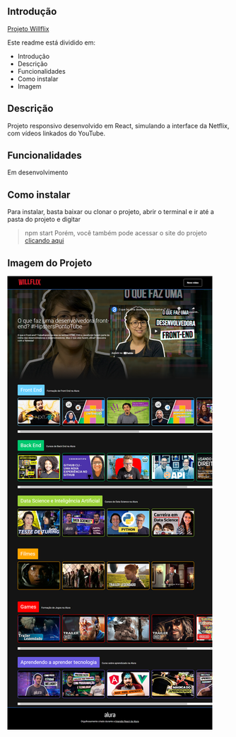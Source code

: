 ## Introdução

[Projeto Willflix](https://willflix-neon.vercel.app/)

Este readme está dividido em:

- Introdução
- Descrição
- Funcionalidades
- Como instalar
- Imagem

## Descrição

Projeto responsivo desenvolvido em React, simulando a interface da Netflix, com vídeos linkados do YouTube.

## Funcionalidades

Em desenvolvimento

## Como instalar

Para instalar, basta baixar ou clonar o projeto, abrir o terminal e ir até a pasta do projeto e digitar
> npm start
Porém, você também pode acessar o site do projeto [clicando aqui](https://willflix-neon.vercel.app/)

## Imagem do Projeto
![](public/index.png)
